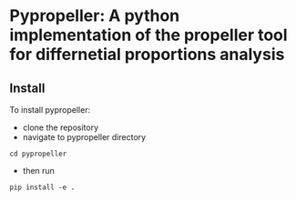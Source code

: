 # Pypropeller: A python implementation of the propeller tool for differnetial proportions analysis

## Install
To install pypropeller: 
- clone the repository
- navigate to pypropeller directory
```
cd pypropeller
```
- then run 
```
pip install -e .
```
